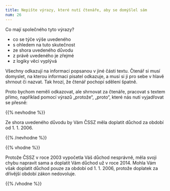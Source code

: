 ```yaml
---
title: Nepište výrazy, které nutí čtenáře, aby se domýšlel sám
num: 26
---
```

Co mají společného tyto výrazy?

* co se týče výše uvedeného
* s ohledem na tuto skutečnost
* ze shora uvedeného důvodu
* z právě uvedeného je zřejmé
* z logiky věci vyplývá

Všechny odkazují na informaci popsanou v jiné části textu. Čtenář si musí domyslet, na kterou informaci pisatel odkazuje, a musí si ji pro sebe v hlavě shrnout či nazvat. Tak hrozí, že čtenář pochopí sdělení špatně.

Proto bychom neměli odkazovat, ale shrnovat za čtenáře, pracovat s textem přímo, například pomocí výrazů „protože“, „proto“, které nás nutí vyjadřovat se přesně:

{{% nevhodne %}}

Ze shora uvedeného důvodu by Vám ČSSZ měla doplatit důchod za období od 1. 1. 2006.

{{% /nevhodne %}}

{{% vhodne %}}

Protože ČSSZ v roce 2003 vypočetla Váš důchod nesprávně, měla svoji chybu napravit sama a doplatit Vám důchod už v roce 2014. Mohla Vám však doplatit důchod pouze za období od 1. 1. 2006, protože doplatek za dřívější období zákon nedovoluje.

{{% /vhodne %}}